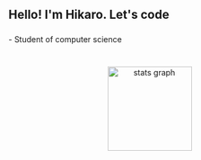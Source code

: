 <h2 align="left">Hello! I'm Hikaro. Let's code</h2>

###

<p align="left">- Student of computer science</p>

###

<br clear="both">

<div align="center">
  <img src="https://github-readme-stats.vercel.app/api?username=HIkaro19&hide_title=false&hide_rank=false&show_icons=true&include_all_commits=true&count_private=true&disable_animations=true&theme=midnight-purple&locale=en&hide_border=false&order=1" height="150" alt="stats graph"  />
</div>

###
